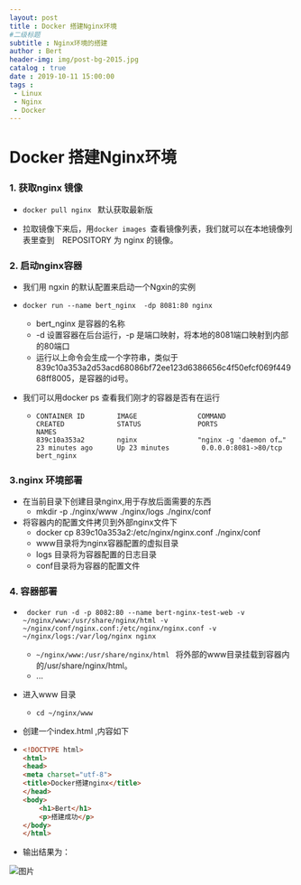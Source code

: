```yaml
---
layout: post
title : Docker 搭建Nginx环境
#二级标题
subtitle : Nginx环境的搭建
author : Bert
header-img: img/post-bg-2015.jpg
catalog : true
date : 2019-10-11 15:00:00
tags :
 - Linux
 - Nginx
 - Docker
---
```




# Docker 搭建Nginx环境

### 1. 获取nginx 镜像

- `docker pull nginx ` 默认获取最新版

- 拉取镜像下来后，用`docker images `查看镜像列表，我们就可以在本地镜像列表里查到　REPOSITORY 为 nginx 的镜像。

### 2. 启动nginx容器

- 我们用 ngxin 的默认配置来启动一个Ngxin的实例

- `docker run --name bert_nginx  -dp 8081:80 nginx` 

  - bert_nginx 是容器的名称
  - -d 设置容器在后台运行，-p 是端口映射，将本地的8081端口映射到内部的80端口
  - 运行以上命令会生成一个字符串，类似于839c10a353a2d53acd68086bf72ee123d6386656c4f50efcf069f44968ff8005，是容器的id号。

- 我们可以用docker ps 查看我们刚才的容器是否有在运行

  - ```shell
    CONTAINER ID        IMAGE               COMMAND                  CREATED             STATUS              PORTS                   NAMES
    839c10a353a2        nginx               "nginx -g 'daemon of…"   23 minutes ago      Up 23 minutes        0.0.0.0:8081->80/tcp   bert_nginx
    
    ```

### 3.nginx 环境部署

- 在当前目录下创建目录nginx,用于存放后面需要的东西
  - mkdir	-p	./nginx/www	./nginx/logs	./nginx/conf
- 将容器内的配置文件拷贝到外部nginx文件下
  - docker cp 839c10a353a2:/etc/nginx/nginx.conf ./nginx/conf
  - www目录将为nginx容器配置的虚拟目录
  - logs 目录将为容器配置的日志目录
  - conf目录将为容器的配置文件

### 4. 容器部署

- ` docker run -d -p 8082:80 --name bert-nginx-test-web -v ~/nginx/www:/usr/share/nginx/html -v ~/nginx/conf/nginx.conf:/etc/nginx/nginx.conf -v ~/nginx/logs:/var/log/nginx nginx`	

  - `~/nginx/www:/usr/share/nginx/html ` 将外部的www目录挂载到容器内的/usr/share/nginx/html。
  - ...

- 进入www 目录

  - `cd ~/nginx/www`

- 创建一个index.html ,内容如下

- ```html
  <!DOCTYPE html>
  <html>
  <head>
  <meta charset="utf-8">
  <title>Docker搭建nginx</title>
  </head>
  <body>
      <h1>Bert</h1>
      <p>搭建成功</p>
  </body>
  </html>
  ```

- 输出结果为：



<!-- ![图片]{img/nginx.png} -->
![图片](img/nginx.png)

